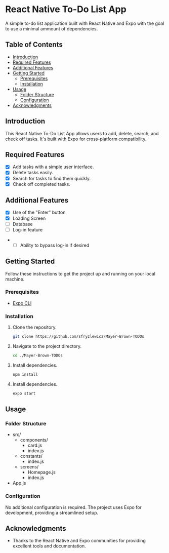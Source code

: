 # React Native To-Do List App

A simple to-do list application built with React Native and Expo with the goal to use a minimal ammount of dependencies.

## Table of Contents

- [Introduction](#introduction)
- [Required Features](#features)
- [Additional Features](#features)
- [Getting Started](#getting-started)
  - [Prerequisites](#prerequisites)
  - [Installation](#installation)
- [Usage](#usage)
  - [Folder Structure](#folder-structure)
  - [Configuration](#configuration)
- [Acknowledgments](#acknowledgments)

## Introduction

This React Native To-Do List App allows users to add, delete, search, and check off tasks. It's built with Expo for cross-platform compatibility.

## Required Features

- [x]  Add tasks with a simple user interface.
- [x] Delete tasks easily.
- [x] Search for tasks to find them quickly.
- [x] Check off completed tasks.

## Additional Features

- [x] Use of the "Enter" button
- [x] Loading Screen
- [ ] Database
- [ ] Log-in feature
- - [ ] Ability to bypass log-in if desired

## Getting Started

Follow these instructions to get the project up and running on your local machine.

### Prerequisites

- [Expo CLI](https://docs.expo.dev/get-started/installation/)

### Installation

1. Clone the repository.
   
   ```bash
   git clone https://github.com/sfryzlewicz/Mayer-Brown-TODOs

2. Navigate to the project directory.
   
   ```bash
   cd ./Mayer-Brown-TODOs

3. Install dependencies.
   
   ```bash
   npm install

4. Install dependencies.
   
   ```bash
   expo start

## Usage

### Folder Structure

- src/
  - components/
    - card.js
    - index.js
  - constants/
    - index.js
  - screens/
    - Homepage.js
    - index.js
- App.js

### Configuration

No additional configuration is required. The project uses Expo for development, providing a streamlined setup.

## Acknowledgments

- Thanks to the React Native and Expo communities for providing excellent tools and documentation.

